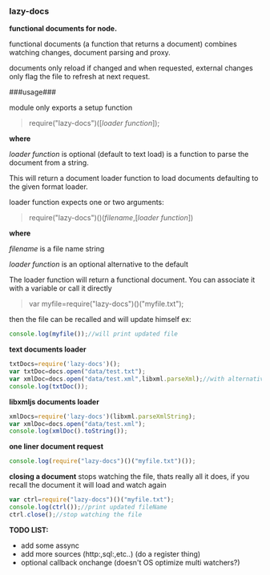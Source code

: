 ### lazy-docs ###

**functional documents for node.**

functional documents (a function that returns a document) combines watching changes, document parsing and proxy.

documents only reload if changed and when requested, external changes only flag the file to refresh at next request.

###usage###

module only exports a setup function

>require("lazy-docs")([*loader function*]);

**where**

*loader function* is optional (default to text load) is a function to parse the document from a string.

This will return a document loader function to load documents defaulting to the given format loader.

loader function expects one or two arguments:

>require("lazy-docs")()(*filename*,[*loader function*])

**where**

*filename* is a file name string

*loader function* is an optional alternative to the default

The loader function will return a functional document.
You can associate it with a variable or call it directly

>var myfile=require("lazy-docs")()("myfile.txt");

then the file can be recalled and will update himself
ex:
```javascript
console.log(myfile());//will print updated file
```
**text documents loader**
```javascript
txtDocs=require('lazy-docs')();
var txtDoc=docs.open("data/test.txt");
var xmlDoc=docs.open("data/test.xml",libxml.parseXml);//with alternative format
console.log(txtDoc());
```
**libxmljs documents loader**
```javascript
xmlDocs=require('lazy-docs')(libxml.parseXmlString);
var xmlDoc=docs.open("data/test.xml");
console.log(xmlDoc().toString());
```
**one liner document request**
```javascript
console.log(require("lazy-docs")()("myfile.txt")());
```
**closing a document**
stops watching the file, thats really all it does, if you recall the document it will load and watch again
```javascript
var ctrl=require("lazy-docs")()("myfile.txt");
console.log(ctrl());//print updated fileName
ctrl.close();//stop watching the file
```
**TODO LIST:**

- add some assync
- add more sources (http:,sql:,etc..) (do a register thing)
- optional callback onchange (doesn't OS optimize multi watchers?)
